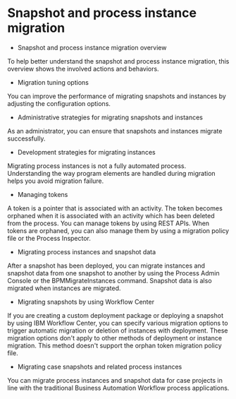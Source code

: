 # Snapshot and process instance migration

- Snapshot and process instance migration overview

To help better understand the snapshot and process instance migration, this overview shows the involved actions and behaviors.
- Migration tuning options

You can improve the performance of migrating snapshots and instances by adjusting the configuration options.
- Administrative strategies for migrating snapshots and instances

As an administrator, you can ensure that snapshots and instances migrate successfully.
- Development strategies for migrating instances

Migrating process instances is not a fully automated process. Understanding the way program elements are handled during migration helps you avoid migration failure.
- Managing tokens

A token is a pointer that is associated with an activity. The token becomes orphaned when it is associated with an activity which has been deleted from the process. You can manage tokens by using REST APIs. When tokens are orphaned, you can also manage them by using a migration policy file or the Process Inspector.
- Migrating process instances and snapshot data

After a snapshot has been deployed, you can migrate instances and snapshot data from one snapshot to another by using the Process Admin Console or the BPMMigrateInstances command. Snapshot data is also migrated when instances are migrated.
- Migrating snapshots by using Workflow Center

If you are creating a custom deployment package or deploying a snapshot by using IBM Workflow Center, you can specify various migration options to trigger automatic migration or deletion of instances with deployment. These migration options don't apply to other methods of deployment or instance migration. This method doesn't support the orphan token migration policy file.
- Migrating case snapshots and related process instances

You can migrate process instances and snapshot data for case projects in line with the traditional Business Automation Workflow process applications.